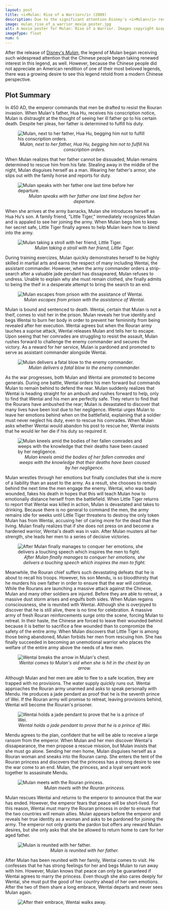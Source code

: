 ```yaml
---
layout: post
title: <i>Mulan: Rise of a Warrior</i> (2009)
description: Due to the significant attention Disney's <i>Mulan</i> received, the Chinese people began desiring to see this legend retold from a modern Chinese perspective.
image: mulan_rise_of_a_warrior_movie_poster.jpg
alt: A movie poster for Mulan: Rise of a Warrior. Images copyright &copy;2009 Starlight International Media, Inc.
imageType: float
num: 6
---
```


After the release of [Disney's *Mulan*](/pages/post_imperial/disneys_mulan), the legend of Mulan began receiving such widespread attention that the Chinese people began taking renewed interest in this legend, as well. However, because the Chinese people did not appreciate an American rendition of one of their most beloved legends, there was a growing desire to see this legend retold from a modern Chinese perspective.

<h2>Plot Summary</h2>

In 450 AD, the emperor commands that men be drafted to resist the Rouran invasion. When Mulan's father, Hua Hu, receives his conscription notice, Mulan is distraught at the thought of seeing her ill father go to his certain death. Despite her pleas, her father is determined to fulfill his duty.

<figure class="float right" style="max-width: 450px;">
<img class="fillimg lazy" src="/assets/images/articles/mulan_rise_of_a_warrior/hua_hu_next_to_mulan.jpg" alt="Mulan, next to her father, Hua Hu, begging him not to fulfill his conscription orders." />
<figcaption style="text-align: center;"><i>Mulan, next to her father, Hua Hu, begging him not to fulfill his conscription orders.</i></figcaption>
</figure>

When Mulan realizes that her father cannot be dissuaded, Mulan remains determined to rescue him from his fate. Stealing away in the middle of the night, Mulan disguises herself as a man. Wearing her father's armor, she slips out with the family horse and reports for duty.

<figure class="float right" style="max-width: 450px;">
<img class="fillimg lazy" src="/assets/images/articles/mulan_rise_of_a_warrior/mulan_next_to_her_father_at_night.jpg" alt="Mulan speaks with her father one last time before her departure." />
<figcaption style="text-align: center;"><i>Mulan speaks with her father one last time before her departure.</i></figcaption>
</figure>

When she arrives at the army barracks, Mulan she introduces herself as Hua Hu's son. A family friend, "Little Tiger," immediately recognizes Mulan and is appaled to see her joining the army. When Mulan begs him to keep her secret safe, Little Tiger finally agrees to help Mulan learn how to blend into the army.

<figure class="float right" style="max-width: 450px;">
<img class="fillimg lazy" src="/assets/images/articles/mulan_rise_of_a_warrior/mulan_next_to_little_tiger.jpg" alt="Mulan taking a stroll with her friend, Little Tiger." />
<figcaption style="text-align: center;"><i>Mulan taking a stroll with her friend, Little Tiger.</i></figcaption>
</figure>

During training exercizes, Mulan quickly demonstrates herself to be highly skilled in martial arts and earns the respect of many including Wentai, the assistant commander. However, when the army commander orders a strip-search after a valuable jade pendant has dissapeared, Mulan refuses to undress. Unable to explain why she must remain clothed, she finally admits to being the theif in a desperate attempt to bring the search to an end.

<figure class="float right" style="max-width: 450px;">
<img class="fillimg lazy" src="/assets/images/articles/mulan_rise_of_a_warrior/mulan_escapes.jpg" alt="Mulan escapes from prison with the assistance of Wentai." />
<figcaption style="text-align: center;"><i>Mulan escapes from prison with the assistance of Wentai.</i></figcaption>
</figure>

Mulan is bound and sentenced to death. Wentai, certain that Mulan is not a theif, comes to visit her in the prison. Mulan reveals her true identity and begs Wentai to burn her body in order to prevent her femininity from being revealed after her execution. Wentai agrees but when the Rouran army lauches a suprise attack, Wentai releases Mulan and tells her to escape. Upon seeing that her comrades are struggling to resist the assault, Mulan rushes forward to challenge the enemy commander and secures the victory. As a reward for her service, Mulan is pardoned and promoted to serve as assistant commander alongside Wentai.

<figure class="float right" style="max-width: 450px;">
<img class="fillimg lazy" src="/assets/images/articles/mulan_rise_of_a_warrior/mulan_slays_the_enemy_commander.jpg" alt="Mulan delivers a fatal blow to the enemy commander." />
<figcaption style="text-align: center;"><i>Mulan delivers a fatal blow to the enemy commander.</i></figcaption>
</figure>

As the war progresses, both Mulan and Wentai are promoted to become generals. During one battle, Wentai orders his men forward but commands Mulan to remain behind to defend the rear. Mulan suddenly realizes that Wentai is heading straight for an ambush and rushes forward to help, only to find that Wentai and his men are perfectly safe. They return to find that the Rourans have ambushed the rear; Mulan is devastated to discover that many lives have been lost due to her negligence. Wentai urges Mulan to leave her emotions behind when on the battlefield, explaining that a soldier must never neglect his duty, even to rescue his comrades. When Mulan asks whether Wentai would abandon his post to rescue her, Wentai insists that he would ler her die if his duty so required it.

<figure class="float right" style="max-width: 450px;">
<img class="fillimg lazy" src="/assets/images/articles/mulan_rise_of_a_warrior/mulan_weeps.jpg" alt="Mulan kneels amid the bodies of her fallen comrades and weeps with the knowledge that their deaths have been caused by her negligence." />
<figcaption style="text-align: center;"><i>Mulan kneels amid the bodies of her fallen comrades and weeps with the knowledge that their deaths have been caused by her negligence.</i></figcaption>
</figure>

Mulan wrestles through her emotions but finally concludes that she is more of a liability than an asset to the army. As a result, she chooses to remain behind the next time the men engage the enemy. Wentai, who was badly wounded, fakes his death in hopes that this will teach Mulan how to emotionally distance herself from the battlefield. When Little Tiger returns to report that Wentai was killed in action, Mulan is devastated and takes to drinking. Because there is no general to command the men, the army remains idle for weeks until Little Tiger threatens to destroy the only token Mulan has from Wentai, accusing her of caring more for the dead than the living. Mulan finally realizes that if she does not press on and become a hardened warrior, Wentai's death was in vain. After Mulan musters all her strength, she leads her men to a series of decisive victories.

<figure class="float right" style="max-width: 450px;">
<img class="fillimg lazy" src="/assets/images/articles/mulan_rise_of_a_warrior/mulan_touching_speech.jpg" alt="After Mulan finally manages to conquer her emotions, she delivers a touching speech which inspires the men to fight." />
<figcaption style="text-align: center;"><i>After Mulan finally manages to conquer her emotions, she delivers a touching speech which inspires the men to fight.</i></figcaption>
</figure>

Meanwhile, the Rouran chief suffers such devastating defeats that he is about to recall his troops. However, his son Mendu, is so bloodthirsty that he murders his own father in order to ensure that the war will continue. While the Rourans are launching a massive attack against the Chinese, Mulan and many other soldiers are injured. Before they are able to retreat, a massive dust storm arises and engulfs both sides. When Mulan regains consciousness, she is reunited with Wentai. Although she is overjoyed to discover that he is still alive, there is no time for celebration. A massive army of fresh Rouran reinforcements surge onto the scene, forcing Mulan to retreat. In their haste, the Chinese are forced to leave their wounded behind because it is better to sacrifice a few wounded than to compromize the safety of the entire army. When Mulan discovers that Little Tiger is among those being abandoned, Mulan forbids her men from rescuing him. She has finally succeeded in becoming an unemotional warrior who places the welfare of the entire army above the needs of a few men.

<figure class="float right" style="max-width: 450px;">
<img class="fillimg lazy" src="/assets/images/articles/mulan_rise_of_a_warrior/wentai_breaks_the_arrow_in_mulans_chest.jpg" alt="Wentai breaks the arrow in Mulan's chest." />
<figcaption style="text-align: center;"><i>Wentai comes to Mulan's aid when she is hit in the chest by an arrow.</i></figcaption>
</figure>

Although Mulan and her men are able to flee to a safe location, they are trapped with no provisions. The water supply quickly runs out. Wentai approaches the Rouran army unarmed and asks to speak personally with Mendu. He produces a jade pendant as proof that he is the seventh prince of Wei. If the Rouran army will promise to retreat, leaving provisions behind, Wentai will become the Rouran's prisoner.

<figure class="float right" style="max-width: 450px;">
<img class="fillimg lazy" src="/assets/images/articles/mulan_rise_of_a_warrior/wentai_surrenders.jpg" alt="Wentai holds a jade pendant to prove that he is a prince of Wei." />
<figcaption style="text-align: center;"><i>Wentai holds a jade pendant to prove that he is a prince of Wei.</i></figcaption>
</figure>

Mendu agrees to the plan, confident that he will be able to receive a large ransom from the emperor. When Mulan and her men discover Wentai's dissapearance, the men propose a rescue mission, but Mulan insists that she must go alone. Sending her men home, Mulan disguises herself as a Rouran woman and sneaks into the Rouran camp. She enters the tent of the Rouran princess and discovers that the princess has a strong desire to see the war come to an end. Mulan, the princess, and a loyal servant work together to assasinate Mendu.

<figure class="float right" style="max-width: 450px;">
<img class="fillimg lazy" src="/assets/images/articles/mulan_rise_of_a_warrior/mulan_meets_the_rouran_princess.jpg" alt="Mulan meets with the Rouran princess." />
<figcaption style="text-align: center;"><i>Mulan meets with the Rouran princess.</i></figcaption>
</figure>

Mulan rescues Wentai and returns to the emperor to announce that the war has ended. However, the emperor fears that peace will be short-lived. For this reason, Wentai must marry the Rouran princess in order to ensure that the two countries will remain allies. Mulan appears before the emperor and reveals her true identity as a woman and asks to be pardoned for joining the army. The emperor not only grants the pardon but offers any reward Mulan desires, but she only asks that she be allowed to return home to care for her aged father.

<figure class="float right" style="max-width: 450px;">
<img class="fillimg lazy" src="/assets/images/articles/mulan_rise_of_a_warrior/mulan_reunited_with_her_father.jpg" alt="Mulan is reunited with her father." />
<figcaption style="text-align: center;"><i>Mulan is reunited with her father.</i></figcaption>
</figure>

After Mulan has been reunited with her family, Wentai comes to visit. He confesses that he has strong feelings for her and begs Mulan to run away with him. However, Mulan knows that peace can only be guaranteed if Wentai agrees to marry the princess. Even though she also cares deeply for Wentai, she must put the good of her country ahead of her own emotions. After the two of them share a long embrace, Wentai departs and never sees Mulan again.

<figure class="float right" style="max-width: 450px;">
<img class="fillimg lazy" src="/assets/images/articles/mulan_rise_of_a_warrior/wentai_walks_away_from_mulan.jpg" alt="After their embrace, Wentai walks away." />
</figure>
